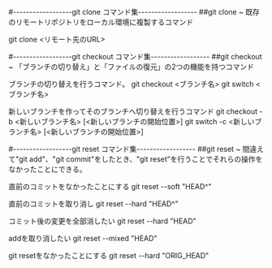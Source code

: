 #------------------git clone コマンド集------------------
##git clone ~ 既存のリモートリポジトリをローカル環境に複製するコマンド

git clone <リモート先のURL>


#------------------git checkout コマンド集------------------
##git checkout ~ 「ブランチの切り替え」と「ファイルの復元」の2つの機能を持つコマンド

ブランチの切り替えを行うコマンド。
git checkout <ブランチ名>
git switch <ブランチ名>

新しいブランチを作ってそのブランチへ切り替えを行うコマンド
git checkout -b <新しいブランチ名> [<新しいブランチの開始位置>]
git switch -c <新しいブランチ名> [<新しいブランチの開始位置>]


#------------------git reset コマンド集------------------
##git reset ~ 間違えて"git add"、"git commit"をしたとき、"git reset"を行うことでそれらの操作をなかったことにできる。

直前のコミットをなかったことにする
git reset --soft "HEAD^"

直前のコミットを取り消し
git reset --hard "HEAD^"

コミット後の変更を全部消したい
git reset --hard "HEAD"

addを取り消したい
git reset --mixed "HEAD"

git resetをなかったことにする
git reset --hard "ORIG_HEAD" 
